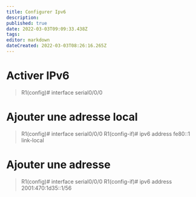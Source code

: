 ```yaml
---
title: Configurer Ipv6
description: 
published: true
date: 2022-03-03T09:09:33.438Z
tags: 
editor: markdown
dateCreated: 2022-03-03T08:26:16.265Z
---
```


# Activer IPv6
> R1(config)# interface serial0/0/0

# Ajouter une adresse local
> R1(config)# interface serial0/0/0
> R1(config-if)# ipv6 address fe80::1 link-local

# Ajouter une adresse
> R1(config)# interface serial0/0/0
> R1(config-if)# ipv6 address 2001:470:1d35::1/56